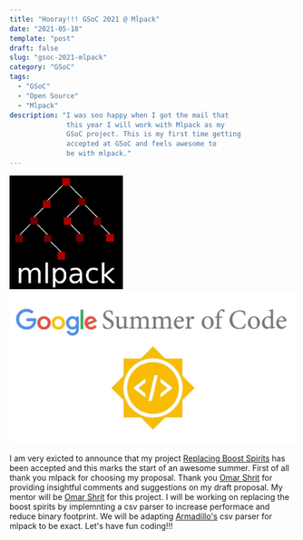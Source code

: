 ```yaml
---
title: "Hooray!!! GSoC 2021 @ Mlpack"
date: "2021-05-18"
template: "post"
draft: false
slug: "gsoc-2021-mlpack"
category: "GSoC"
tags:
  - "GSoC"
  - "Open Source"
  - "Mlpack"
description: "I was soo happy when I got the mail that
              this year I will work with Mlpack as my
              GSoC project. This is my first time getting
              accepted at GSoC and feels awesome to
              be with mlpack."
---
```


![mlpack-logo.png](/media/mlpack-logo.png)
![gsoc-logo.png](/media/gsoc-logo.png)

I am very exicted to announce that my project [Replacing Boost Spirits](https://summerofcode.withgoogle.com/projects/#5302310432931840) has been accepted and this marks the start of an awesome summer. First of all thank you mlpack for choosing my proposal. Thank you [Omar Shrit](https://github.com/shrit) for providing insightful comments and suggestions on my draft proposal. My mentor will be [Omar Shrit](https://github.com/shrit) for this project. I will be working on replacing the boost spirits by implemnting a csv parser to increase performace and reduce binary footprint. We will be adapting [Armadillo's](https://gitlab.com/conradsnicta/armadillo-code) csv parser for mlpack to be exact. Let's have fun coding!!!
